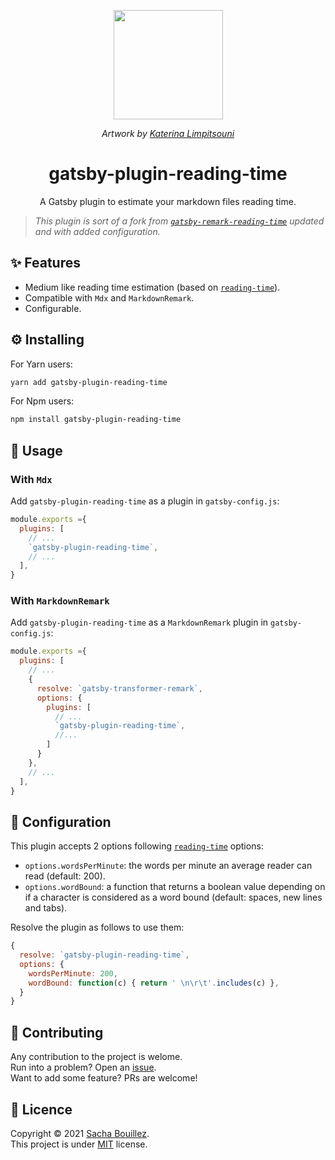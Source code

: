<p align="center">
  <img width="175px" alt="" src="https://i.imgur.com/6k7mL9G.png">
</p>
<p align="center">
  <i>Artwork by <a href=https://undraw.co/">Katerina Limpitsouni</a></i>
</p>

<h1 align="center">gatsby-plugin-reading-time</h1>
<p align="center">A Gatsby plugin to estimate your markdown files reading time.</p>

> _This plugin is sort of a fork from [`gatsby-remark-reading-time`](https://github.com/syntra/gatsby-remark-reading-time) updated and with added configuration._ 

## ✨ Features

- Medium like reading time estimation (based on [`reading-time`](https://github.com/ngryman/reading-time)).
- Compatible with `Mdx` and `MarkdownRemark`.
- Configurable.

## ⚙️ Installing

For Yarn users:
```sh
yarn add gatsby-plugin-reading-time
```
For Npm users:
```sh
npm install gatsby-plugin-reading-time
```

## 🚀 Usage

### With `Mdx`

Add `gatsby-plugin-reading-time` as a plugin in `gatsby-config.js`:
```js
module.exports ={
  plugins: [
    // ...
    `gatsby-plugin-reading-time`,
    // ...
  ],
}
```

### With `MarkdownRemark`

Add `gatsby-plugin-reading-time` as a `MarkdownRemark` plugin in `gatsby-config.js`:
```js
module.exports ={
  plugins: [
    // ...
    {
      resolve: `gatsby-transformer-remark`,
      options: {
        plugins: [
          // ...
          `gatsby-plugin-reading-time`,
          //... 
        ]
      }
    },
    // ...
  ],
}
```

## 🔧 Configuration

This plugin accepts 2 options following [`reading-time`](https://github.com/ngryman/reading-time) options: 
- `options.wordsPerMinute`: the words per minute an average reader can read (default: 200).
- `options.wordBound`: a function that returns a boolean value depending on if a character is considered as a word bound (default: spaces, new lines and tabs).

Resolve the plugin as follows to use them:

```js
{
  resolve: `gatsby-plugin-reading-time`,
  options: {
    wordsPerMinute: 200,
    wordBound: function(c) { return ' \n\r\t'.includes(c) },
  }
}
```

## 🤝 Contributing

Any contribution to the project is welome.  
Run into a problem? Open an [issue](https://github.com/prazdevs/gatsby-plugin-reading-time/issues/new/choose).  
Want to add some feature? PRs are welcome!

## 📝 Licence

Copyright © 2021 [Sacha Bouillez](https://github.com/prazdevs).<br />
This project is under [MIT](https://github.com/prazdevs/gatsby-plugin-reading-time/blob/main/LICENCE) license.